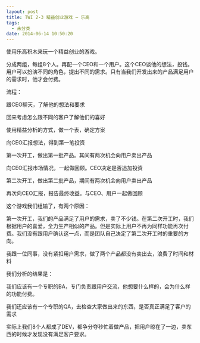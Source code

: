 ```yaml
---
layout: post
title: TWI 2-3 精益创业游戏 – 乐高
tags:
  - 未分类
date: 2014-06-14 10:50:20
---
```


使用乐高积木来玩一个精益创业的游戏。

分成两组，每组8个人。再配一个CEO和一个用户。这个CEO谈他的想法，投钱。用户可以扮演不同的角色，提出不同的需求。只有当我们开发出来的产品满足用户的需求时，他才会付费。

流程：

跟CEO聊天，了解他的想法和要求

回来考虑怎么跟不同的客户了解他们的喜好

使用精益分析的方式，做一个表，确定方案

向CEO汇报想法，得到第一笔投资

第一次开工，做出第一批产品。其间有两次机会向用户卖出产品

向CEO汇报市场情况，一起做回顾。CEO决定是否追加投资

第二次开工，做出第二批产品，期间有两次机会向用户卖出产品

再次向CEO汇报，报告最终收益。与CEO、用户一起做回顾

这个游戏我们组输了，有两个原因：

第一次开工，我们的产品满足了用户的需求，卖了不少钱。在第二次开工时，我们根据用户的喜爱，全力生产相似的产品。但是实际上用户不再为同样功能再次付费。我们没有跟用户确认这一点，而是团队自己决定了第二次开工时的重要的方向。

我跟一位同事，没有紧扣用户需求，做了两个产品都没有卖出去，浪费了时间和材料

我们分析的结果是：

我们应该有一个专职的BA，专门负责跟用户交流，他想要什么样的，会为什么样的功能付费。

我们还应该有一个专职的QA，去检查大家做出来的东西，是否真正满足了客户的需求 

实际上我们8个人都成了DEV，都争分夺秒忙着做产品，把用户晾在了一边，卖东西的时候才发现没有满足客户要求。